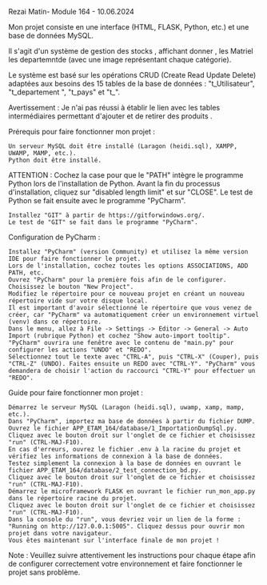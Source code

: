 Rezai Matin-
Module 164 - 10.06.2024

Mon projet consiste en une interface (HTML, FLASK, Python, etc.) et une base de données MySQL.

Il s'agit d'un système de gestion des stocks , affichant donner , les Matriel  les departemntde  (avec une image représentant chaque catégorie).

Le système est basé sur les opérations CRUD (Create Read Update Delete) adaptées aux besoins des 15 tables de la base de données : "t_Utilisateur", "t_departement ", "t_pays" et "t_".

Avertissement :
Je n'ai pas réussi à établir le lien avec les tables intermédiaires permettant d'ajouter et de retirer des produits . 

Prérequis pour faire fonctionner mon projet :

    Un serveur MySQL doit être installé (Laragon (heidi.sql), XAMPP, UWAMP, MAMP, etc.).
    Python doit être installé.

ATTENTION : Cochez la case pour que le "PATH" intègre le programme Python lors de l'installation de Python. Avant la fin du processus d'installation, cliquez sur "disabled length limit" et sur "CLOSE".
Le test de Python se fait ensuite avec le programme "PyCharm".

    Installez "GIT" à partir de https://gitforwindows.org/.
    Le test de "GIT" se fait dans le programme "PyCharm".

Configuration de PyCharm :

    Installez "PyCharm" (version Community) et utilisez la même version IDE pour faire fonctionner le projet.
    Lors de l'installation, cochez toutes les options ASSOCIATIONS, ADD PATH, etc.
    Ouvrez "PyCharm" pour la première fois afin de le configurer. Choisissez le bouton "New Project".
    Modifiez le répertoire pour ce nouveau projet en créant un nouveau répertoire vide sur votre disque local.
    Il est important d'avoir sélectionné le répertoire que vous venez de créer, car "PyCharm" va automatiquement créer un environnement virtuel (venv) dans ce répertoire.
    Dans le menu, allez à File -> Settings -> Editor -> General -> Auto Import (rubrique Python) et cochez "Show auto-import tooltip".
    "PyCharm" ouvrira une fenêtre avec le contenu de "main.py" pour configurer les actions "UNDO" et "REDO".
    Sélectionnez tout le texte avec "CTRL-A", puis "CTRL-X" (Couper), puis "CTRL-Z" (UNDO). Faites ensuite un REDO avec "CTRL-Y". "PyCharm" vous demandera de choisir l'action du raccourci "CTRL-Y" pour effectuer un "REDO".

Guide pour faire fonctionner mon projet :

    Démarrez le serveur MySQL (Laragon (heidi.sql), uwamp, xamp, mamp, etc.).
    Dans "PyCharm", importez ma base de données à partir du fichier DUMP.
    Ouvrez le fichier APP_ETAM_164/database/1_ImportationDumpSql.py.
    Cliquez avec le bouton droit sur l'onglet de ce fichier et choisissez "run" (CTRL-MAJ-F10).
    En cas d'erreurs, ouvrez le fichier .env à la racine du projet et vérifiez les informations de connexion à la base de données.
    Testez simplement la connexion à la base de données en ouvrant le fichier APP_ETAM_164/database/2_test_connection_bd.py.
    Cliquez avec le bouton droit sur l'onglet de ce fichier et choisissez "run" (CTRL-MAJ-F10).
    Démarrez le microframework FLASK en ouvrant le fichier run_mon_app.py dans le répertoire racine du projet.
    Cliquez avec le bouton droit sur l'onglet de ce fichier et choisissez "run" (CTRL-MAJ-F10).
    Dans la console du "run", vous devriez voir un lien de la forme : "Running on http://127.0.0.1:5005". Cliquez dessus pour ouvrir mon projet dans votre navigateur.
    Vous êtes maintenant sur l'interface finale de mon projet !

Note : Veuillez suivre attentivement les instructions pour chaque étape afin de configurer correctement votre environnement et faire fonctionner le projet sans problème.
